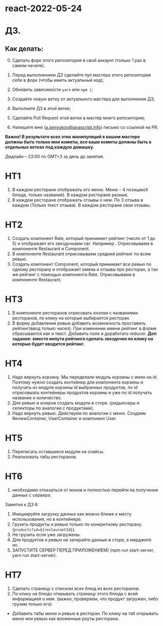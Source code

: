 # react-2022-05-24

# ДЗ.

## Как делать:

0. Сделать форк этого репозитория в свой аккаунт (только 1 раз в самом начале).

1. Перед выполнением ДЗ сделайте пул мастера этого репозитория себе в форк (чтобы иметь актуальный код);
2. Обновить зависимости `yarn` или `npm i`;
3. Создайте новую ветку от актуального мастера для выполнения ДЗ;
4. Выполните ДЗ в этой ветке;
5. Сделайте Pull Request этой ветки в мастер моего репозитория;
6. Напишите мне (a.senyukov@javascript.info) письмо со ссылкой на PR.

**Важно! В результате всех этих манипуляций в вашем мастере должны быть только мои комиты, все ваши комиты должны быть в отдельных ветках под каждую домашку.**

Дедлайн – 23:00 по GMT+3 за день до занятия.


HT1
=====
1. В каждом ресторане отображать его меню. Меню - 4 позиции(4 блюда, только название). В каждом ресторане разные.
2. В каждом ресторане отображать отзывы о нем. По 3 отзыва в каждом (Только текст отзыва). В каждом ресторане свои отзывы.

HT2
====
1. Создать компонент Rate, который принимает рейтинг (число от 1 до 5) и отображает его звездочками свг. Например <Rate value={3} />. Отрисовываем в компоненте Restaurant и Component.
2. В компоненте Restaurant отрисовываем средний рейтинг по всем ревью.
3. Создать компонент Component, который принимает все ревью по одному ресторану и отображает имена и отзывы про ресторан, а так же рейтинг с помощью компонента Rate. Отрисовываем в компоненте Restaurant. 

HT3
====
1. В компоненте ресторанов отрисовать кнопки с названиями ресторанов, по клику на которые выбирается ресторан.
2. В форму добавления ревью добавить возможность проставить рейтинг(ввод только чисел). При изменении имени рейтинг в форме сбрасывается как и текст. Добавить поле и доработать reducer.
**Доп задание: вместо инпута рейтинга сделать звездочки по клику на которые будет вводится рейтинг.**

HT4
====
1. Надо вернуть корзину. Мы переделали модуль корзины с имен на id. Поэтому нужно создать контейнер для компонента корзины и получать из модуля корзины id выбранных продуктов, по id отрисовыать контейнеры продуктов корзины и уже по id получать название и количество.
2. Для ревью и юзеров создать модули в сторе. (редьюсеры и селекторы по аналогии с продуктами).
3. Надо вернуть ревью. Действуем по аналогии с меню. Создаем ReviewContainer, UserContainer и компонент User.

HT5
====
1. Переписать оставшиеся модули на слайсы.
2. Реализовать табы ресторанов.

HT6
====
1. необходимо отказаться от моков и полностью перейти на получение данных с сервера.

Заметки к ДЗ 6:
1. Инициируйте загрузку данных как можно ближе к месту использования, но в контейнере.
2. Грузить продукты и ревью только по конкретному ресторану. (`products?id=${restaurantId}`).
3. Не грузить если уже загружены.
4. Для продуктов и ревью не затирайте данные в сторе, а мерджите их.
5. ЗАПУСТИТЕ СЕРВЕР ПЕРЕД ПРИЛОЖЕНИЕМ) (npm run start-server, yarn run start-server).

HT7
====
1. Сделать страницу с списком всех блюд из всех ресторанов.
2. По клику на блюдо открывать страницу этого блюда с всей информацией о нем. (важно, проверяем, что продукт загружен, либо грузим только его)
* Добавить табы меню и ревью в ресторан. По клику на таб открывать меню или ревью как вложенные роуты ресторана.
